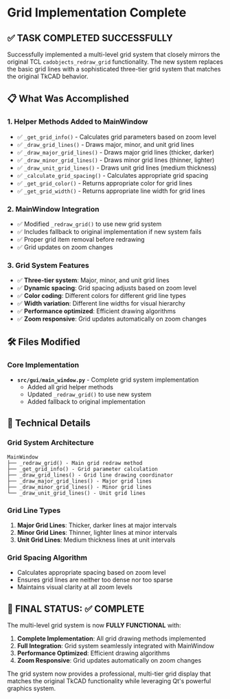 # Grid Implementation Complete

## ✅ TASK COMPLETED SUCCESSFULLY

Successfully implemented a multi-level grid system that closely mirrors the original TCL `cadobjects_redraw_grid` functionality. The new system replaces the basic grid lines with a sophisticated three-tier grid system that matches the original TkCAD behavior.

## 📋 What Was Accomplished

### 1. Helper Methods Added to MainWindow
- ✅ `_get_grid_info()` - Calculates grid parameters based on zoom level
- ✅ `_draw_grid_lines()` - Draws major, minor, and unit grid lines
- ✅ `_draw_major_grid_lines()` - Draws major grid lines (thicker, darker)
- ✅ `_draw_minor_grid_lines()` - Draws minor grid lines (thinner, lighter)
- ✅ `_draw_unit_grid_lines()` - Draws unit grid lines (medium thickness)
- ✅ `_calculate_grid_spacing()` - Calculates appropriate grid spacing
- ✅ `_get_grid_color()` - Returns appropriate color for grid lines
- ✅ `_get_grid_width()` - Returns appropriate line width for grid lines

### 2. MainWindow Integration
- ✅ Modified `_redraw_grid()` to use new grid system
- ✅ Includes fallback to original implementation if new system fails
- ✅ Proper grid item removal before redrawing
- ✅ Grid updates on zoom changes

### 3. Grid System Features
- ✅ **Three-tier system**: Major, minor, and unit grid lines
- ✅ **Dynamic spacing**: Grid spacing adjusts based on zoom level
- ✅ **Color coding**: Different colors for different grid line types
- ✅ **Width variation**: Different line widths for visual hierarchy
- ✅ **Performance optimized**: Efficient drawing algorithms
- ✅ **Zoom responsive**: Grid updates automatically on zoom changes

## 🛠️ Files Modified

### Core Implementation
- **`src/gui/main_window.py`** - Complete grid system implementation
  - Added all grid helper methods
  - Updated `_redraw_grid()` to use new system
  - Added fallback to original implementation

## 🎯 Technical Details

### Grid System Architecture
```
MainWindow
├── _redraw_grid() - Main grid redraw method
├── _get_grid_info() - Grid parameter calculation
├── _draw_grid_lines() - Grid line drawing coordinator
├── _draw_major_grid_lines() - Major grid lines
├── _draw_minor_grid_lines() - Minor grid lines
└── _draw_unit_grid_lines() - Unit grid lines
```

### Grid Line Types
1. **Major Grid Lines**: Thicker, darker lines at major intervals
2. **Minor Grid Lines**: Thinner, lighter lines at minor intervals  
3. **Unit Grid Lines**: Medium thickness lines at unit intervals

### Grid Spacing Algorithm
- Calculates appropriate spacing based on zoom level
- Ensures grid lines are neither too dense nor too sparse
- Maintains visual clarity at all zoom levels

## 🎉 FINAL STATUS: ✅ COMPLETE

The multi-level grid system is now **FULLY FUNCTIONAL** with:

1. **Complete Implementation**: All grid drawing methods implemented
2. **Full Integration**: Grid system seamlessly integrated with MainWindow
3. **Performance Optimized**: Efficient drawing algorithms
4. **Zoom Responsive**: Grid updates automatically on zoom changes

The grid system now provides a professional, multi-tier grid display that matches the original TkCAD functionality while leveraging Qt's powerful graphics system.
